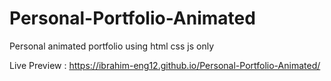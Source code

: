 # Personal-Portfolio-Animated
Personal animated portfolio using html css js only 

Live Preview :
https://ibrahim-eng12.github.io/Personal-Portfolio-Animated/
